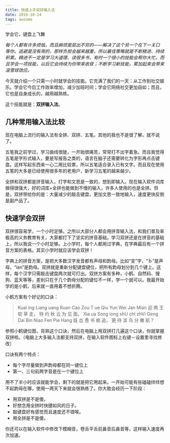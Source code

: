 ```yaml
---
title: 快速上手双拼输入法
date: 2016-10-24
tags: awsome
---
```


学会它，键盘上飞舞

<!--more-->

*每个人都有许多烦恼，而且麻烦是层出不穷的——解决了这个另一个在下一关口等你。逃避是没有用的，那样负担会越来越重，所以最佳策略就是不断精进、持续积累。精进不一定是学习大道理、读很多书，有时一个很小的技能会帮你大忙。而且学会一项技能，以后它会持续为你带来收获；不断学习新技能，累加起来会带来滚雪球效应。*

今天就介绍一个只需一小时就学会的技能。它充满了我们的一天：从工作到社交娱乐。学会它今后工作效率增加，减少加班时间；学会它网络社交更加自如；而且，它也是自身成长的，越用越熟练。

这个技能就是：**双拼输入法**。

## 几种常用输入法比较
现在电脑上流行的输入法有全拼、双拼、五笔。其他的我也不是很了解，就不说了。

五笔我之前学过，学习曲线很陡，一开始很痛苦，常常打不出字着急。而且我觉得五笔是字形式输入，要是写报告之类的，语言在脑子还需要转化为字形再点击键盘。这样写起东西来一心二用比较累，所以五笔适合录入已有文字。而且现在使用五笔的大多是已经使用很多年的老用户，新学习五笔的越来越少。

全拼和双拼都是拼音输入，打字和文思是一致的，想到即输入。现在输入软件词库做得很强大，好的词库+全拼也能做到不慢的输入，许多人使用的也是全拼。但是，双拼带给你的是：大量减少的敲击键盘，更加文思一致地输入，速度更快反倒是副产品了。

## 快速学会双拼
双拼很容易学，一个小时足够。之所以大部分人都会用拼音输入法，和我们普及率极高的义务教育有关，大家都打下了坚实的拼音基础。学习双拼还是在拼音的基础上，所以我说一个小时足够。上小学时，每个人都用过字典，在字典最后有一个拼音方案的表格。其实小学时就应该学会双拼！

字典上的拼音方案，是把大多数汉字发音都有声母和韵母。比如“变”字，“ｂ”是声母，“ian”是韵母。双拼就是重新分配键盘键位，把所有韵母划分到几个键上。这样，每个汉字只需敲击键盘两次就可打出。双拼方案有多种，小鹤、自然码、搜狗、蓝天等等，差别只在于几个韵母分配的键位不一样，学一个就可以。我最开始学的是小鹤，后来就一直用着不想折腾。

小鹤方案有个好记的口诀：

> Kuai ing Liang uang Ruan Cao Zou T ue Qiu Yun Wei Jan Mian
> 迎 两 王 软 草 走， 特 约 秋 云 为 见 面。
> Xia ua Song iong shU chI zhVi Geng Dai Bin Niao Fen Pie Hang
> 娃 怂 恿 书 痴 追， 更 待 滨 鸟 分 撇 航？

参照小鹤键位图，背熟这个口诀，然后在电脑上用双拼打几遍这个口诀，你就掌握双拼啦。（电脑上大多输入法都支持双拼，在输入软件图标上右键－设置里寻找修改）

口诀有两个特点：

- 每个字尽量做到声韵母都在同一键位上
- 第一、三句前两字音是在一个键位上

用不了半小时应该就能学会，剩下的就是把它用起来。一开始可能有些磕磕绊绊想不起韵母在哪，使用一两天下来就会很熟练了。你大致会经历一下阶段：

- 用双拼是不是傻。
- 好想念用全拼时快捷如风的日子。
- 敲键盘好有感觉而且速度还不错唉。
- 用全拼是不是傻。

你还可以在输入软件中修改下模糊音，卷舌平舌前鼻音后鼻音等，这样输入速度再次加速。